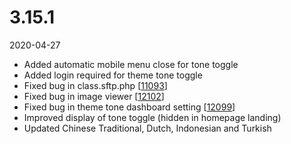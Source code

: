 # 3.15.1

2020-04-27

- Added automatic mobile menu close for tone toggle
- Added login required for theme tone toggle
- Fixed bug in class.sftp.php [[11093](https://chevereto.com/community/threads/11093/)]
- Fixed bug in image viewer [[12102](https://chevereto.com/community/threads/12102/)]
- Fixed bug in theme tone dashboard setting [[12099](https://chevereto.com/community/threads/12099/)]
- Improved display of tone toggle (hidden in homepage landing)
- Updated Chinese Traditional, Dutch, Indonesian and Turkish
